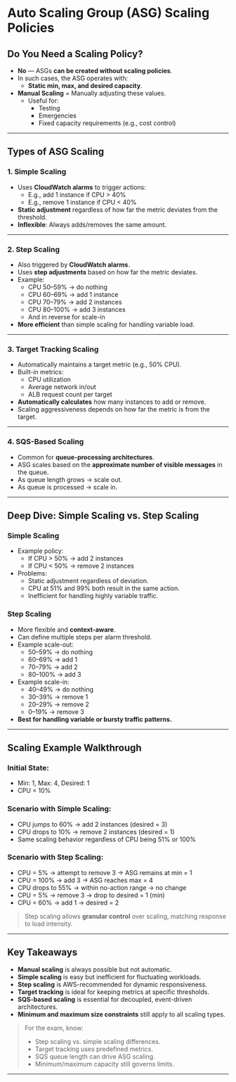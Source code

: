 # Auto Scaling Group (ASG) Scaling Policies

## Do You Need a Scaling Policy?

- **No** — ASGs **can be created without scaling policies**.
- In such cases, the ASG operates with:
  - **Static min, max, and desired capacity**.
- **Manual Scaling** = Manually adjusting these values.
  - Useful for:
    - Testing
    - Emergencies
    - Fixed capacity requirements (e.g., cost control)

---

## Types of ASG Scaling

### 1. **Simple Scaling**
- Uses **CloudWatch alarms** to trigger actions:
  - E.g., add 1 instance if CPU > 40%
  - E.g., remove 1 instance if CPU < 40%
- **Static adjustment** regardless of how far the metric deviates from the threshold.
- **Inflexible**: Always adds/removes the same amount.

---

### 2. **Step Scaling**
- Also triggered by **CloudWatch alarms**.
- Uses **step adjustments** based on how far the metric deviates.
- Example:
  - CPU 50–59% → do nothing
  - CPU 60–69% → add 1 instance
  - CPU 70–79% → add 2 instances
  - CPU 80–100% → add 3 instances
  - And in reverse for scale-in
- **More efficient** than simple scaling for handling variable load.

---

### 3. **Target Tracking Scaling**
- Automatically maintains a target metric (e.g., 50% CPU).
- Built-in metrics:
  - CPU utilization
  - Average network in/out
  - ALB request count per target
- **Automatically calculates** how many instances to add or remove.
- Scaling aggressiveness depends on how far the metric is from the target.

---

### 4. **SQS-Based Scaling**
- Common for **queue-processing architectures**.
- ASG scales based on the **approximate number of visible messages** in the queue.
- As queue length grows → scale out.
- As queue is processed → scale in.

---

## Deep Dive: Simple Scaling vs. Step Scaling

### Simple Scaling
- Example policy:
  - If CPU > 50% → add 2 instances
  - If CPU < 50% → remove 2 instances
- Problems:
  - Static adjustment regardless of deviation.
  - CPU at 51% and 99% both result in the same action.
  - Inefficient for handling highly variable traffic.

### Step Scaling
- More flexible and **context-aware**.
- Can define multiple steps per alarm threshold.
- Example scale-out:
  - 50–59% → do nothing
  - 60–69% → add 1
  - 70–79% → add 2
  - 80–100% → add 3
- Example scale-in:
  - 40–49% → do nothing
  - 30–39% → remove 1
  - 20–29% → remove 2
  - 0–19%  → remove 3
- **Best for handling variable or bursty traffic patterns.**

---

## Scaling Example Walkthrough

### Initial State:
- Min: 1, Max: 4, Desired: 1
- CPU = 10%

### Scenario with Simple Scaling:
- CPU jumps to 60% → add 2 instances (desired = 3)
- CPU drops to 10% → remove 2 instances (desired = 1)
- Same scaling behavior regardless of CPU being 51% or 100%

### Scenario with Step Scaling:
- CPU = 5% → attempt to remove 3 → ASG remains at min = 1
- CPU = 100% → add 3 → ASG reaches max = 4
- CPU drops to 55% → within no-action range → no change
- CPU = 5% → remove 3 → drop to desired = 1 (min)
- CPU = 60% → add 1 → desired = 2

> Step scaling allows **granular control** over scaling, matching response to load intensity.

---

## Key Takeaways

- **Manual scaling** is always possible but not automatic.
- **Simple scaling** is easy but inefficient for fluctuating workloads.
- **Step scaling** is AWS-recommended for dynamic responsiveness.
- **Target tracking** is ideal for keeping metrics at specific thresholds.
- **SQS-based scaling** is essential for decoupled, event-driven architectures.
- **Minimum and maximum size constraints** still apply to all scaling types.

> For the exam, know:
> - Step scaling vs. simple scaling differences.
> - Target tracking uses predefined metrics.
> - SQS queue length can drive ASG scaling.
> - Minimum/maximum capacity still governs limits.

---